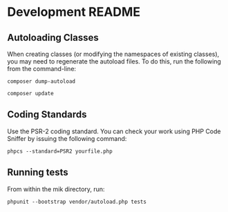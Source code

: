 # Development README

## Autoloading Classes

When creating classes (or modifying the namespaces of existing classes), you may need to regenerate the autoload files.  To do this, run the following from the command-line:

`composer dump-autoload`

`composer update`

## Coding Standards

Use the PSR-2 coding standard.  You can check your work using PHP Code Sniffer by issuing the following command:

`phpcs --standard=PSR2 yourfile.php`

## Running tests

From within the mik directory, run:

`phpunit --bootstrap vendor/autoload.php tests`
